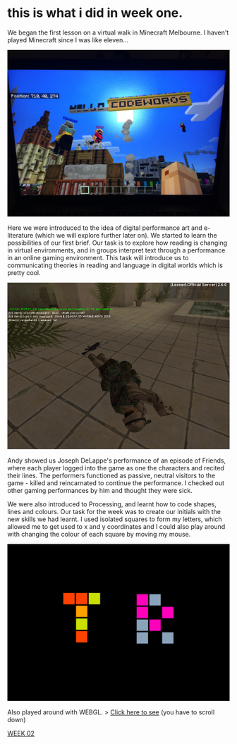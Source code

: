 # this is what i did in week one.

We began the first lesson on a virtual walk in Minecraft Melbourne. I haven't played Minecraft since I was like eleven...

![](IMG_2927.JPG) 

Here we were introduced to the idea of digital performance art and e-literature (which we will explore further later on). We started to learn the possibilities of our first brief. Our task is to explore how reading is changing in virtual environments, and in groups interpret text through a performance in an online gaming environment. This task will introduce us to communicating theories in reading and language in digital worlds which is pretty cool.

![](3_dead-whats-your-point.jpg) 

Andy showed us Joseph DeLappe's performance of an episode of Friends, where each player logged into the game as one the characters and recited their lines. The performers functioned as passive, neutral visitors to the game - killed and reincarnated to continue the performance. I checked out other gaming performances by him and thought they were sick.  

We were also introduced to Processing, and learnt how to code shapes, lines and colours. 
Our task for the week was to create our initials with the new skills we had learnt. I used isolated squares to form my letters, which allowed me to get used to x and y coordinates and I could also play around with changing the colour of each square by moving my mouse. 

![](TR_initials.jpg)

Also played around with WEBGL. > [Click here to see](https://taylarogic.github.io/codeWords/01/T_R/) (you have to scroll down)

[WEEK 02](https://taylarogic.github.io/codeWords/02/)
